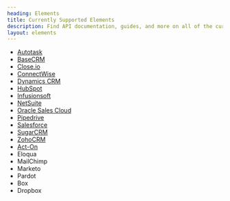 ```yaml
---
heading: Elements
title: Currently Supported Elements
description: Find API documentation, guides, and more on all of the currently supported Elements.
layout: elements
---
```


* [Autotask](./elements/autotask/index.html)
* [BaseCRM](./elements/basecrm/index.html)
* [Close.io](./elements/closeio/index.html)
* [ConnectWise](./elements/connectwise/index.html)
* [Dynamics CRM](./elements/dynamicscrm/index.html)
* [HubSpot](./elements/hubspot/index.html)
* [Infusionsoft](./elements/infusionsoft/index.html)
* [NetSuite](./elements/netsuite/index.html)
* [Oracle Sales Cloud](./elements/oraclesalescloud/index.html)
* [Pipedrive](./elements/pipedrive/index.html)
* [Salesforce](./elements/salesforce/index.html)
* [SugarCRM](./elements/sugarcrm/index.html)
* [ZohoCRM](./elements/zohocrm/index.html)
* [Act-On](./elements/acton/index.html)
* Eloqua
* MailChimp
* Marketo
* Pardot
* Box
* Dropbox
